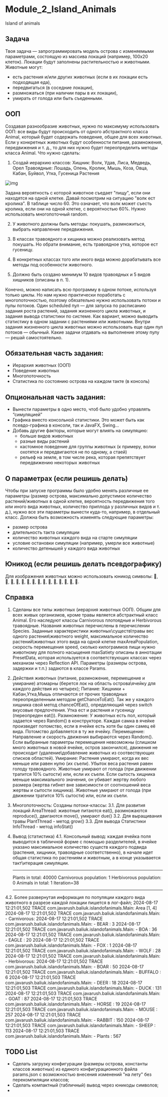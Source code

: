 # Module_2_Island_Animals
Island of animals

## Задача

Твоя задача — запрограммировать модель острова с изменяемыми параметрами, состоящую из массива локаций (например, 100х20 клеток). Локации будут заполнены растительностью и животными. Животные могут:

- есть растения и/или других животных (если в их локации есть подходящая еда),
- передвигаться (в соседние локации),
- размножаться (при наличии пары в их локации),
- умирать от голода или быть съеденными.

## ООП
Создавая разнообразие животных, нужно по максимуму использовать ООП: все виды будут происходить от одного абстрактного класса Animal, который будет содержать поведение, общее для всех животных. Если у конкретных животных будут особенности питания, размножения, передвижения и т. д., то для них нужно будет переопределить методы класса Animal.
Что нужно сделать:
1. Создай иерархию классов:
Хищник: Волк, Удав, Лиса, Медведь, Орел
Травоядные: Лошадь, Олень, Кролик, Мышь, Коза, Овца, Кабан, Буйвол, Утка, Гусеница
Растения

![img](https://github.com/user-attachments/assets/14c3ca2a-9636-420d-a1b8-69adcd68f936)


Задана вероятность с которой животное съедает "пищу", если они находятся на одной клетке. Давай посмотрим на ситуацию "волк ест кролика". В таблице число 60. Это означает, что волк может съесть кролика, если они на одной клетке, с вероятностью 60%. Нужно использовать многопоточный random.

2. У животного должны быть методы: покушать, размножиться, выбрать направление передвижения.

3. В классах травоядного и хищника можно реализовать метод покушать. Но обрати внимание, есть травоядное утка, которое ест гусеницу.

4. В конкретных классах того или иного вида можно дорабатывать все методы под особенности животного.

5. Должно быть создано минимум 10 видов травоядных и 5 видов хищников (описаны в п. 1).

Конечно, можно написать всю программу в одном потоке, используя только циклы. Но нам нужно практически поработать с многопоточностью, поэтому обязательно нужно использовать потоки и пулы потоков. Один scheduled пул — для запуска по расписанию задания роста растений, задания жизненного цикла животных, и задания вывода статистики по системе. Как вариант, можно выводить статистику в одном задании с растениями или животными. Внутри задания жизненного цикла животных можно использовать еще один пул потоков — обычный. Какие задачи отдавать на выполнение этому пулу — решай самостоятельно.

## Обязательная часть задания:
- Иерархия животных (ООП)
- Поведение животных
- Многопоточность
- Статистика по состоянию острова на каждом такте (в консоль)

## Опциональная часть задания:

- Вынести параметры в одно место, чтоб было удобно управлять “симуляцией”
- Графика вместо консольной статистики. Это может быть как псевдо-графика в консоли, так и JavaFX, Swing…
- Добавь другие факторы, которые могут влиять на симуляцию:
  - больше видов животных
  - разные виды растений
  - кастомное поведение для группы животных (к примеру, волки охотятся и передвигаются не по одному, а стаей)
  - рельеф на земле, в том числе река, которая препятствует передвижению некоторых животных

## О параметрах (если решишь делать)
Чтобы при запуске программы было удобно менять различные ее параметры (размер острова, максимально допустимое количество растений/животных в одной клетке, вероятность передвижения того или иного вида животных, количество приплода у различных видов и т. д.), нужно все эти параметры вынести куда-то, например, в отдельный класс. Должна быть возможность изменять следующие параметры:

- размер острова
- длительность такта симуляции
- количество животных каждого вида на старте симуляции
- условие остановки симуляции (например, умерли все животные)
- количество детенышей у каждого вида животных

## Юникод (если решишь делать псевдографику)

Для изображения животных можно использовать юникод символы: 🐃, 🐻, 🐎, 🦌, 🐗, 🐑, 🐐, 🐺, 🐍, 🦊, 🦅, 🐇, 🦆, 🐁, 🐛.

## Справка

1) Сделаны все типы животных (иерархия животных ООП).
Общим для всех живых организмов, кроме травы является абстрактный класс Animal. Его наследуют классы Carnivorous плотоядные и Herbivorous травоядные.
Названия животных перечислены в перечислении Species.
Заданные характеристики животных\существ\травы
    вес одного растения\животного                                           weight,
    максимальное количество растений\животных этого вида на одной клетке    maxAreaPopulation,
    скорость перемещения                                                    speed,
    сколько килограммов пищи нужно животному для полного насыщения          maxSatiety
описаны в аннотации PresetData, которая используется в соответствующих классах через механизм через Reflection API.
Параметры (размеры острова, задержки и т.п.) задаются в классе Params.

2) Действия животных (питание, размножение, перемещение и умирание) атомарны (берется лок на область острова\ячейку для каждого
действия из четырех);
Питание: Хищники + Кабан,Утка,Мышь отличаются от прочих травоядных переопределенным методом getChanceToEat().
Так же у каждого хищника свой метод chanceOfEat(), определяющий через switch вкусовые предпочтения. Утка ест и растения и гусеницу (переопреден eat()).
Размножение: У животных есть пол, который задается через Random() в конструкторе. Каждая самка в ячейке произведет потомство, если в ячейке есть хотя бы один самец её вида.
Потомство добавляется в ту же ячейку.
Перемещение: Направление и скорость движения выбираются через Random().
Если выбранные параметры перемещения невозможны (слишком много животных в новой ячейке, остров закончился), движения не происходит (удаление\добавление животных из соотвествующих списков областей).
Умирание: Растения умирают, когда их вес меньше или равен нулю (их съели). Убыток веса растения равен голоду травоядного.
Животные умирают от голода (при движении тратится 10% сытости) или, если их съели.
Если сытость хищника меньше максимального значения, он убивает жертву любого размера (жертва гибнет вне зависимости от соотношений веса жертвы и сытости хищника).
Животные умирают от голода (при движении тратится 10% сытости) или, если их съели.

3) Многопоточность: Созданы потоки-классы:
3.1. Для развития локаций AreaThread: животные питаются eat(), размножаются reproduce(), двигаются move(), умирают due()
3.2. Для выращивания травы PlantThread - метод grow()
3.3. Для вывода Статистики InfoThread - метод infoStat()

4) Вывод (статистика)
4.1. Консольный вывод: каждая ячейка поля выводится в табличной форме с помощью разделителей, в ячейке указано
максимальное количество существ каждого подвида (растения, хищники, травоядные соответственно),
в начале идет общая статистика по растениям и животным, а в конце указывается такт\итерация симуляции.
    ***********************************************
    Plants in total: 40000
    Carnivorous population: 1
    Herbivorous population: 0
    Animals in total: 1
    Iteration=38
    ***********************************************
4.2. Более развернутая информация по популяции каждого вида животного в разрезе каждой локации пишется в лог-файл;
    2024-08-17 12:21:01,502 TRACE com.javarush.baliuk.islandofanimals.Main: Area [1, 4]
    2024-08-17 12:21:01,502 TRACE com.javarush.baliuk.islandofanimals.Main:  - Carnivorous:
    2024-08-17 12:21:01,502 TRACE com.javarush.baliuk.islandofanimals.Main:    - BEAR : 3
    2024-08-17 12:21:01,502 TRACE com.javarush.baliuk.islandofanimals.Main:    - BOA : 36
    2024-08-17 12:21:01,502 TRACE com.javarush.baliuk.islandofanimals.Main:    - EAGLE : 20
    2024-08-17 12:21:01,502 TRACE com.javarush.baliuk.islandofanimals.Main:    - FOX : 1
    2024-08-17 12:21:01,502 TRACE com.javarush.baliuk.islandofanimals.Main:    - WOLF : 28
    2024-08-17 12:21:01,502 TRACE com.javarush.baliuk.islandofanimals.Main:  - Herbivorous:
    2024-08-17 12:21:01,502 TRACE com.javarush.baliuk.islandofanimals.Main:    - BOAR : 50
    2024-08-17 12:21:01,502 TRACE com.javarush.baliuk.islandofanimals.Main:    - BUFFALO : 6
    2024-08-17 12:21:01,503 TRACE com.javarush.baliuk.islandofanimals.Main:    - DEER : 18
    2024-08-17 12:21:01,503 TRACE com.javarush.baliuk.islandofanimals.Main:    - DUCK : 131
    2024-08-17 12:21:01,503 TRACE com.javarush.baliuk.islandofanimals.Main:    - GOAT : 87
    2024-08-17 12:21:01,503 TRACE com.javarush.baliuk.islandofanimals.Main:    - HORSE : 19
    2024-08-17 12:21:01,503 TRACE com.javarush.baliuk.islandofanimals.Main:    - MOUSE : 257
    2024-08-17 12:21:01,503 TRACE com.javarush.baliuk.islandofanimals.Main:    - RABBIT : 150
    2024-08-17 12:21:01,503 TRACE com.javarush.baliuk.islandofanimals.Main:    - SHEEP : 113
    2024-08-17 12:21:01,503 TRACE com.javarush.baliuk.islandofanimals.Main:  - Plants : 567

## TODO List

- Сделать загрузку конфигурации (размеры острова, константы классов животных) из единого конфигурационного файла params.json с возможностью внесения изменений "на лету" без перекомпиляции классов;
- Сделать компактный (табличный) вывод через юникоды символов;
-
